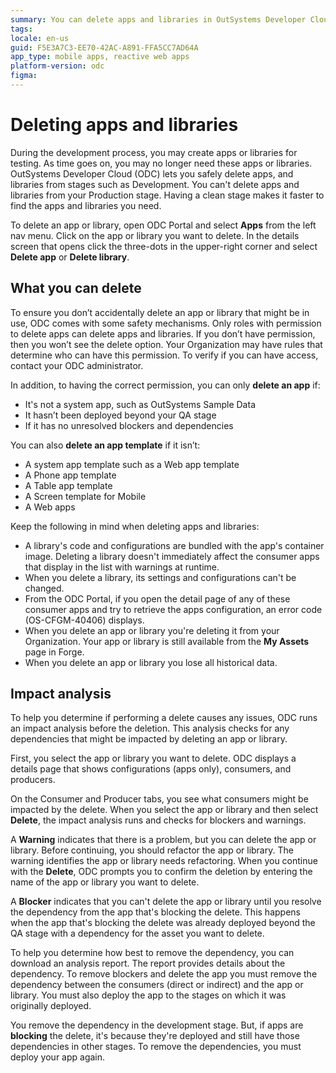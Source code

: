 ```yaml
---
summary: You can delete apps and libraries in OutSystems Developer Cloud (ODC) to keep your stage clean and find the ones you need faster.
tags:
locale: en-us
guid: F5E3A7C3-EE70-42AC-A891-FFA5CC7AD64A
app_type: mobile apps, reactive web apps
platform-version: odc
figma:
---
```

# Deleting apps and libraries

During the development process, you may create apps or libraries for testing. As time goes on, you may no longer need these apps or libraries. OutSystems Developer Cloud (ODC) lets you safely delete apps, and libraries from stages such as  Development. You can't delete apps and libraries from your Production stage. Having a clean stage makes it faster to find the apps and libraries you need.

To delete an app or library, open ODC Portal and select **Apps** from the left nav menu. Click on the app or library you want to delete. In the details screen that opens click the three-dots in the upper-right corner and select **Delete app** or **Delete library**.

## What you can delete

To ensure you don’t accidentally delete an app or library that might be in use, ODC comes with some safety mechanisms. Only roles with permission to delete apps can delete apps and libraries. If you don’t have permission, then you won’t see the delete option. Your Organization may have rules that determine who can have this permission. To verify if you can have access, contact your ODC administrator.

In addition, to having the correct permission, you can only **delete an app** if:

* It's not a system app, such as OutSystems Sample Data
* It hasn’t been deployed beyond your QA stage
* If it has no unresolved blockers and dependencies
  
You can also **delete an app template** if it isn’t:

* A system app template such as a Web app template
* A Phone app template
* A Table app template
* A Screen template for Mobile
* A Web apps
  
 <div class="info" markdown="1">

Keep the following in mind when deleting apps and libraries:

* A library's code and configurations are bundled with the app's container image. Deleting a library doesn't immediately affect the consumer apps that display in the list with warnings at runtime.
* When you delete a library, its settings and configurations can't be changed.
* From the ODC Portal, if you open the detail page of any of these consumer apps and try to retrieve the apps configuration, an error code (OS-CFGM-40406) displays.
* When you delete an app or library you're deleting it from your Organization. Your app or library is still available from the **My Assets** page in Forge.
* When you delete an app or library you lose all historical data.

</div>

## Impact analysis

To help you determine if performing a delete causes any issues, ODC runs an impact analysis before the deletion. This analysis checks for any dependencies that might be impacted by deleting an app or library.

First, you select the app or library you want to delete. ODC displays a details page that shows configurations (apps only), consumers, and producers.

On the Consumer and Producer tabs, you see what consumers might be impacted by the delete. When you select the app or library and then select **Delete**, the impact analysis runs and checks for blockers and warnings.

A **Warning** indicates that there is a problem, but you can delete the app or library. Before continuing, you should refactor the app or library. The warning identifies the app or library needs refactoring. When you continue with the **Delete**, ODC prompts you to confirm the deletion by entering the name of the app or library you want to delete.

A **Blocker** indicates that you can't delete the app or library until you resolve the dependency from the app that's blocking the delete. This happens when the app that's blocking the delete was already deployed beyond the QA stage with a dependency for the asset you want to delete.

To help you determine how best to remove the dependency, you can download an analysis report. The report provides details about the dependency. To remove blockers and delete the app you must remove the dependency between the consumers (direct or indirect) and the app or library. You must also deploy the app to the stages on which it was originally deployed.

You remove the dependency in the development stage. But, if apps are **blocking** the delete, it's because they're deployed and still have those dependencies in other stages. To remove the dependencies, you must deploy your app again.
